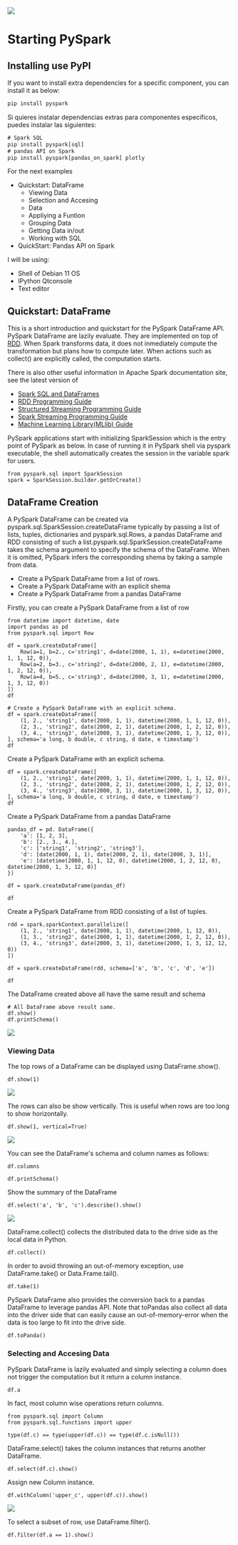 ![](https://raw.githubusercontent.com/gabrielfernando01/spark/master/image/header_pyspark.png)

# Starting PySpark

## Installing use PyPI

If you want to install extra dependencies for a specific component, you can install it as below:

```javascript
pip install pyspark
```

Si quieres instalar dependencias extras para componentes especificos, puedes instalar las siguientes:

```javascript
# Spark SQL
pip install pyspark[sql]
# pandas API on Spark
pip install pyspark[pandas_on_spark] plotly
```


For the next examples

- Quickstart: DataFrame
	- Viewing Data
	- Selection and Accesing
	- Data
	- Appliying a Funtion
	- Grouping Data
	- Getting Data in/out
	- Working with SQL
- QuickStart: Pandas API on Spark

 I will be using:
 
 - Shell of Debian 11 OS
 - IPython Qtconsole
 - Text editor

## Quickstart: DataFrame

This is a short introduction and quickstart for the PySpark DataFrame API. PySpark DataFrame are lazily evaluate. They are implemented on top of <a href="https://spark.apache.org/docs/latest/rdd-programming-guide.html">RDD</a>. When Spark transforms data, it does not inmediately compute the transformation but plans how to compute later. When actions such as collect() are explicitly called, the computation starts.

There is also other useful information in Apache Spark documentation site, see the latest version of

-  <a href="https://spark.apache.org/docs/latest/sql-programming-guide.html">Spark SQL and DataFrames</a>
-  <a href="https://spark.apache.org/docs/latest/rdd-programming-guide.html">RDD Programming Guide</a>
-  <a href="https://spark.apache.org/docs/latest/structured-streaming-programming-guide.html">Structured Streaming Programming Guide</a>
-  <a href="https://spark.apache.org/docs/latest/streaming-programming-guide.html">Spark Streaming Programming Guide</a>
-  <a href="https://spark.apache.org/docs/latest/ml-guide.html">Machine Learning Library(MLlib) Guide</a>

PySpark applications start with initializing SparkSession which is the entry point of PySpark as below. In case of running it in PySpark shell via pyspark executable, the shell automatically creates the session in the variable spark for users.

```
from pyspark.sql import SparkSession
spark = SparkSession.builder.getOrCreate()
```

## DataFrame Creation

A PySpark DataFrame can be created via pyspark.sql.SparkSession.createDataFrame typically by passing a list of lists, tuples, dictionaries and pyspark.sql.Rows, a pandas DataFrame and RDD consisting of such a list.pyspark.sql.SparkSession.createDataFrame takes the schema argument to specify the schema of the DataFrame. When it is omitted, PySpark infers the corresponding shema by taking a sample from data.

- Create a PySpark DataFrame from a list of rows.
- Create a PySpark DataFrame with an explicit shema
- Create a PySpark DataFrame from a pandas DataFrame

Firstly, you can create a PySpark DataFrame from a list of row

```
from datetime import datetime, date
import pandas as pd
from pyspark.sql import Row

df = spark.createDataFrame([
    Row(a=1, b=2., c='string1', d=date(2000, 1, 1), e=datetime(2000, 1, 1, 12, 0)),
    Row(a=2, b=3., c='string2', d=date(2000, 2, 1), e=datetime(2000, 1, 2, 12, 0)),
    Row(a=4, b=5., c='string3', d=date(2000, 3, 1), e=datetime(2000, 1, 3, 12, 0))
])
df

# Create a PySpark DataFrame with an explicit schema.
df = spark.createDataFrame([
    (1, 2., 'string1', date(2000, 1, 1), datetime(2000, 1, 1, 12, 0)),
    (2, 3., 'string2', date(2000, 2, 1), datetime(2000, 1, 2, 12, 0)),
    (3, 4., 'string3', date(2000, 3, 1), datetime(2000, 1, 3, 12, 0)),
], schema='a long, b double, c string, d date, e timestamp')
df
```

Create a PySpark DataFrame with an explicit schema.

```
df = spark.createDataFrame([
    (1, 2., 'string1', date(2000, 1, 1), datetime(2000, 1, 1, 12, 0)),
    (2, 3., 'string2', date(2000, 2, 1), datetime(2000, 1, 2, 12, 0)),
    (3, 4., 'string3', date(2000, 3, 1), datetime(2000, 1, 3, 12, 0)),
], schema='a long, b double, c string, d date, e timestamp')
df
```

Create a PySpark DataFrame from a pandas DataFrame

```
pandas_df = pd. DataFrame({
    'a': [1, 2, 3],
    'b': [2., 3., 4.],
    'c': ['string1', 'string2', 'string3'],
    'd': [date(2000, 1, 1), date(2000, 2, 1), date(2000, 3, 1)],
    'e': [datetime(2000, 1, 1, 12, 0), datetime(2000, 1, 2, 12, 0), datetime(2000, 1, 3, 12, 0)]
})

df = spark.createDataFrame(pandas_df)

df
```

Create a PySpark DataFrame from RDD consisting of a list of tuples.

```
rdd = spark.sparkContext.parallelize([
    (1, 2., 'string1', date(2000, 1, 1), datetime(2000, 1, 12, 0)),
    (1, 3., 'string2', date(2000, 1, 1), datetime(2000, 1, 2, 12, 0)),
    (3, 4., 'string3', date(2000, 3, 1), datetime(2000, 1, 3, 12, 12, 0))
])

df = spark.createDataFrame(rdd, schema=['a', 'b', 'c', 'd', 'e'])

df
```

The DataFrame created above all have the same result and schema

```
# All DataFrame above result same.
df.show()
df.printSchema()
```

![](https://raw.githubusercontent.com/gabrielfernando01/spark/master/image/df.png)

### Viewing Data

The top rows of a DataFrame can be displayed using DataFrame.show().

```
df.show(1)
```

![](https://raw.githubusercontent.com/gabrielfernando01/spark/master/image/top_df.png)

The rows can also be show vertically. This is useful when rows are too long to show horizontally.

```
df.show(1, vertical=True)
```

![](https://raw.githubusercontent.com/gabrielfernando01/spark/master/image/df_vertical.png)

You can see the DataFrame's schema and column names as follows:

```
df.columns

df.printSchema()
```

Show the summary of the DataFrame

```
df.select('a', 'b', 'c').describe().show()
```

![](https://raw.githubusercontent.com/gabrielfernando01/spark/master/image/df_summary.png)

DataFrame.collect() collects the distributed data to the drive side as the local data in Python.

```
df.collect()
```

In order to avoid throwing an out-of-memory exception, use DataFrame.take() or Data.Frame.tail().

```
df.take(1)
``` 

PySpark DataFrame also provides the conversion back to a pandas DataFrame to leverage pandas API. Note that toPandas also collect all data into the driver side that can easily cause an out-of-memory-error when the data is too large to fit into the drive side.

```
df.toPanda()
```

### Selecting and Accesing Data

PySpark DataFrame is lazily evaluated and simply selecting a column does not trigger the computation but it return a column instance.

```
df.a
```

In fact, most column wise operations return columns.

```
from pyspark.sql import Column
from pyspark.sql.functions import upper

type(df.c) == type(upper(df.c)) == type(df.c.isNull())
```

DataFrame.select() takes the column instances that returns another DataFrame.

```
df.select(df.c).show()
```

Assign new Column instance.

```
df.withColumn('upper_c', upper(df.c)).show()
```

![](https://raw.githubusercontent.com/gabrielfernando01/spark/master/image/upper_df.png)

To select a subset of row, use DataFrame.filter().

```
df.filter(df.a == 1).show()
```

